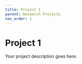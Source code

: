 ```yaml
---
title: Project 1
parent: Research Projects
nav_order: 1
---
```


# Project 1

Your project description goes here.
